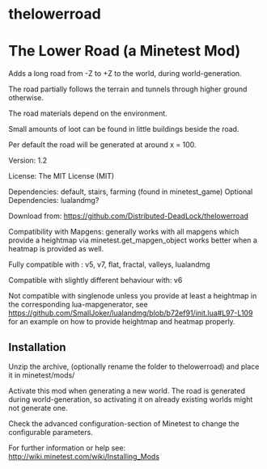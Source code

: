 # thelowerroad

The Lower Road (a Minetest Mod)
====================

Adds a long road from -Z to +Z to the world, during world-generation.

The road partially follows the terrain and tunnels through higher ground otherwise.

The road materials depend on the environment. 

Small amounts of loot can be found in little buildings beside the road.

Per default the road will be generated at around x = 100.


Version: 1.2

License: The MIT License (MIT)

Dependencies: default, stairs, farming (found in minetest_game)
Optional Dependencies: lualandmg?

Download from: https://github.com/Distributed-DeadLock/thelowerroad

Compatibility with Mapgens:
generally works with all mapgens which provide a heightmap via minetest.get_mapgen_object
works better when a heatmap is provided as well.

Fully compatible with : v5, v7, flat, fractal, valleys, lualandmg

Compatible with slightly different behaviour with: v6

Not compatible with singlenode unless you provide at least a heightmap in the corresponding lua-mapgenerator, 
see https://github.com/SmallJoker/lualandmg/blob/b72ef91/init.lua#L97-L109 for an example on how to provide heightmap and heatmap properly.

Installation
------------
Unzip the archive, (optionally rename the folder to thelowerroad) and
place it in minetest/mods/

Activate this mod when generating a new world.
The road is generated during world-generation, so
activating it on already existing worlds might not generate one.

Check the advanced configuration-section of Minetest to change the configurable parameters.

For further information or help see:
http://wiki.minetest.com/wiki/Installing_Mods

